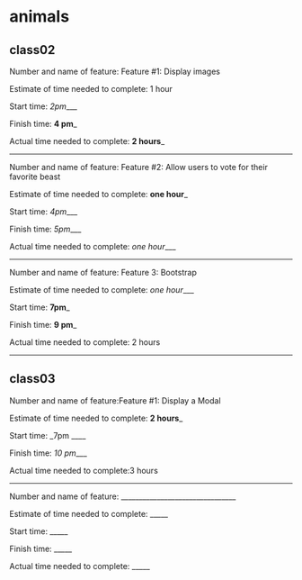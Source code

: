 # animals

## class02
Number and name of feature: Feature #1: Display images

Estimate of time needed to complete: 1 hour

Start time: _2pm____

Finish time: __4 pm___

Actual time needed to complete: __2 hours___
*********************************

Number and name of feature: Feature #2: Allow users to vote for their favorite beast

Estimate of time needed to complete: __one hour___

Start time: _4pm____

Finish time: _5pm____

Actual time needed to complete: _one hour____
**********************

Number and name of feature: Feature 3: Bootstrap

Estimate of time needed to complete: _one hour____

Start time: __7pm___

Finish time: __9 pm___

Actual time needed to complete: 2 hours
*******************
## class03

Number and name of feature:Feature #1: Display a Modal

Estimate of time needed to complete: __2 hours___

Start time: _7pm ____

Finish time: _10 pm____

Actual time needed to complete:3 hours 
********************


Number and name of feature: ________________________________

Estimate of time needed to complete: _____

Start time: _____

Finish time: _____

Actual time needed to complete: _____

